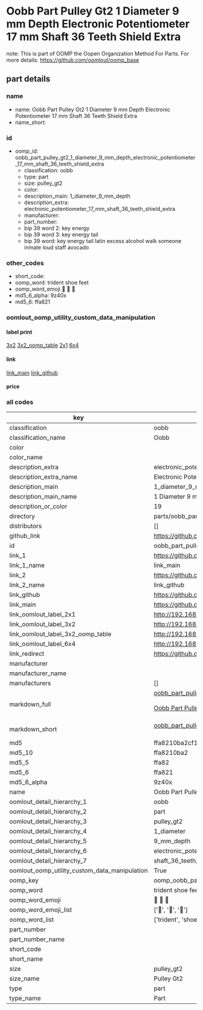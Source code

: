 # Oobb Part Pulley Gt2 1 Diameter 9 mm Depth Electronic Potentiometer 17 mm Shaft 36 Teeth Shield Extra  

note: This is part of OOMP the Oopen Organization Method For Parts. For more details: https://github.com/oomlout/oomp_base

##  part details
  







### name
* name: Oobb Part Pulley Gt2 1 Diameter 9 mm Depth Electronic Potentiometer 17 mm Shaft 36 Teeth Shield Extra
* name_short: 
### id
* oomp_id: oobb_part_pulley_gt2_1_diameter_9_mm_depth_electronic_potentiometer_17_mm_shaft_36_teeth_shield_extra
  * classification: oobb
  * type: part
  * size: pulley_gt2
  * color: 
  * description_main: 1_diameter_9_mm_depth
  * description_extra: electronic_potentiometer_17_mm_shaft_36_teeth_shield_extra
  * manufacturer: 
  * part_number: 
  * bip 39 word 2: key energy
  * bip 39 word 3: key energy tail
  * bip 39 word: key energy tail latin excess alcohol walk someone inmate loud staff avocado

### other_codes
* short_code: 
* oomp_word: trident shoe feet
* oomp_word_emoji :trident: :shoe: :feet:
* md5_6_alpha: 9z40x
* md5_6: ffa821






### oomlout_oomp_utility_custom_data_manipulation
#### label print
[3x2](http://192.168.1.245:1112/?label=oomp%209z40x)
[3x2_oomp_table](http://192.168.1.108:1112/?label=oomp%209z40x)
[2x1](http://192.168.1.242:1112/?label=oomp%209z40x)
[6x4](http://192.168.1.55:1112/?label=oomp%209z40x)    

#### link

[link_main](https://github.com/oomlout/oomlout_oomp_version_1_messy/tree/main/parts/oobb_part_pulley_gt2_1_diameter_9_mm_depth_electronic_potentiometer_17_mm_shaft_36_teeth_shield_extra) [link_github](https://github.com/oomlout/oomlout_oomp_version_1_messy/tree/main/parts/oobb_part_pulley_gt2_1_diameter_9_mm_depth_electronic_potentiometer_17_mm_shaft_36_teeth_shield_extra)                             

#### price







### all codes 
| key | value |  
| --- | --- |  
| classification | oobb |  
| classification_name | Oobb |  
| color |  |  
| color_name |  |  
| description_extra | electronic_potentiometer_17_mm_shaft_36_teeth_shield_extra |  
| description_extra_name | Electronic Potentiometer 17 mm Shaft 36 Teeth Shield Extra |  
| description_main | 1_diameter_9_mm_depth |  
| description_main_name | 1 Diameter 9 mm Depth |  
| description_or_color | 19 |  
| directory | parts/oobb_part_pulley_gt2_1_diameter_9_mm_depth_electronic_potentiometer_17_mm_shaft_36_teeth_shield_extra |  
| distributors | [] |  
| github_link | https://github.com/oomlout/oomlout_oomp_part_src/tree/main/parts/oobb_part_pulley_gt2_1_diameter_9_mm_depth_electronic_potentiometer_17_mm_shaft_36_teeth_shield_extra |  
| id | oobb_part_pulley_gt2_1_diameter_9_mm_depth_electronic_potentiometer_17_mm_shaft_36_teeth_shield_extra |  
| link_1 | https://github.com/oomlout/oomlout_oomp_version_1_messy/tree/main/parts/oobb_part_pulley_gt2_1_diameter_9_mm_depth_electronic_potentiometer_17_mm_shaft_36_teeth_shield_extra |  
| link_1_name | link_main |  
| link_2 | https://github.com/oomlout/oomlout_oomp_version_1_messy/tree/main/parts/oobb_part_pulley_gt2_1_diameter_9_mm_depth_electronic_potentiometer_17_mm_shaft_36_teeth_shield_extra |  
| link_2_name | link_github |  
| link_github | https://github.com/oomlout/oomlout_oomp_version_1_messy/tree/main/parts/oobb_part_pulley_gt2_1_diameter_9_mm_depth_electronic_potentiometer_17_mm_shaft_36_teeth_shield_extra |  
| link_main | https://github.com/oomlout/oomlout_oomp_version_1_messy/tree/main/parts/oobb_part_pulley_gt2_1_diameter_9_mm_depth_electronic_potentiometer_17_mm_shaft_36_teeth_shield_extra |  
| link_oomlout_label_2x1 | http://192.168.1.242:1112/?label=oomp%209z40x |  
| link_oomlout_label_3x2 | http://192.168.1.245:1112/?label=oomp%209z40x |  
| link_oomlout_label_3x2_oomp_table | http://192.168.1.108:1112/?label=oomp%209z40x |  
| link_oomlout_label_6x4 | http://192.168.1.55:1112/?label=oomp%209z40x |  
| link_redirect | https://github.com/oomlout/oomlout_oomp_version_1_messy/tree/main/parts/oobb_part_pulley_gt2_1_diameter_9_mm_depth_electronic_potentiometer_17_mm_shaft_36_teeth_shield_extra |  
| manufacturer |  |  
| manufacturer_name |  |  
| manufacturers | [] |  
| markdown_full | [oobb_part_pulley_gt2_1_diameter_9_mm_depth_electronic_potentiometer_17_mm_shaft_36_teeth_shield_extra](none)<br>[](none)<br>[Oobb Part Pulley Gt2 1 Diameter 9 Mm Depth Electronic Potentiometer 17 Mm Shaft 36 Teeth Shield Extra](none)<br><br> |  
| markdown_short | [oobb_part_pulley_gt2_1_diameter_9_mm_depth_electronic_potentiometer_17_mm_shaft_36_teeth_shield_extra](none)<br><br> |  
| md5 | ffa8210ba2cf1ed0182747d7ba9283d0 |  
| md5_10 | ffa8210ba2 |  
| md5_5 | ffa82 |  
| md5_6 | ffa821 |  
| md5_6_alpha | 9z40x |  
| name | Oobb Part Pulley Gt2 1 Diameter 9 mm Depth Electronic Potentiometer 17 mm Shaft 36 Teeth Shield Extra |  
| oomlout_detail_hierarchy_1 | oobb |  
| oomlout_detail_hierarchy_2 | part |  
| oomlout_detail_hierarchy_3 | pulley_gt2 |  
| oomlout_detail_hierarchy_4 | 1_diameter |  
| oomlout_detail_hierarchy_5 | 9_mm_depth |  
| oomlout_detail_hierarchy_6 | electronic_potentiometer_17_mm |  
| oomlout_detail_hierarchy_7 | shaft_36_teeth_shield_extra |  
| oomlout_oomp_utility_custom_data_manipulation | True |  
| oomp_key | oomp_oobb_part_pulley_gt2_1_diameter_9_mm_depth_electronic_potentiometer_17_mm_shaft_36_teeth_shield_extra |  
| oomp_word | trident shoe feet |  
| oomp_word_emoji | :trident: :shoe: :feet: |  
| oomp_word_emoji_list | [':trident:', ':shoe:', ':feet:'] |  
| oomp_word_list | ['trident', 'shoe', 'feet'] |  
| part_number |  |  
| part_number_name |  |  
| short_code |  |  
| short_name |  |  
| size | pulley_gt2 |  
| size_name | Pulley Gt2 |  
| type | part |  
| type_name | Part |  
